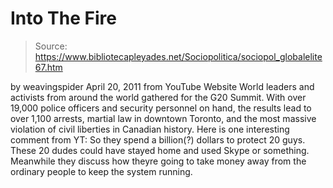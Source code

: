 # Into The Fire

> Source: https://www.bibliotecapleyades.net/Sociopolitica/sociopol_globalelite67.htm

by
weavingspider
April 20, 2011
from
YouTube Website
World leaders and activists from around the world gathered for the
G20
Summit.
With over 19,000 police officers and security personnel on hand, the results
lead to over 1,100 arrests, martial law in downtown Toronto, and the most
massive violation of civil liberties in Canadian history.
Here is one interesting comment from YT:
So they spend a billion(?) dollars to
protect 20 guys. These 20 dudes could have stayed home and used Skype or
something. Meanwhile they discuss how theyre going to take money away
from the ordinary people to keep
the system running.
